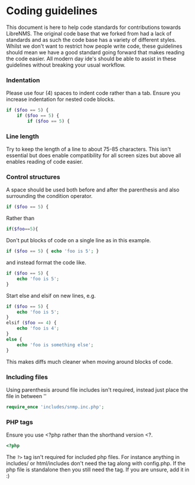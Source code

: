 # Coding guidelines

This document is here to help code standards for contributions towards LibreNMS. The original code base that we forked from had a lack of standards and as such the code base has a variety of different styles. Whilst we don't want to restrict how people write code, these guidelines should mean we have a good standard going forward that makes reading the code easier. All modern day ide's should be able to assist in these guidelines without breaking your usual workflow.

### Indentation
Please use four (4) spaces to indent code rather than a tab. Ensure you increase indentation for nested code blocks.
```php
if ($foo == 5) {
    if ($foo == 5) {
        if ($foo == 5) {
```

### Line length
Try to keep the length of a line to about 75-85 characters. This isn't essential but does enable compatibility for all screen sizes but above all enables reading of code easier.

### Control structures
A space should be used both before and after the parenthesis and also surrounding the condition operator.
```php
if ($foo == 5) {
```

Rather than

```php
if($foo==5){
```

Don't put blocks of code on a single line as in this example.
```php
if ($foo == 5) { echo 'foo is 5'; }
```

and instead format the code like.
```php
if ($foo == 5) {
    echo 'foo is 5';
}
```

Start else and elsif on new lines, e.g.
```php
if ($foo == 5) {
    echo 'foo is 5';
}
elsif ($foo == 4) {
    echo 'foo is 4';
}
else {
    echo 'foo is something else';
}
```
This makes diffs much cleaner when moving around blocks of code.


### Including files
Using parenthesis around file includes isn't required, instead just place the file in between ''
```php
require_once 'includes/snmp.inc.php';
```

### PHP tags
Ensure you use <?php rather than the shorthand version <?.
```php
<?php
```

The `?>` tag isn't required for included php files. For instance anything in includes/ or html/includes don't need the tag along with config.php. If the php file is standalone then you still need the tag. If you are unsure, add it in :)
